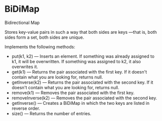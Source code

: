 # BiDiMap
Bidirectional Map

Stores key-value pairs in such a way that both sides are keys —that is, both sides form a set, both sides are unique.

Implements the following methods:

 - put(k1, k2) — Inserts an element. If something was already assigned to k1, it will be overwritten. If something was assigned to k2, it also overwrites it.
 - get(k1) — Returns the pair associated with the first key. If it doesn't contain what you are looking for, returns null.
 - getInverse(k2) — Returns the pair associated with the second key. If it doesn't contain what you are looking for, returns null.
 - remove(k1) — Removes the pair associated with the first key.
 - removeInverse(k2) — Removes the pair associated with the second key.
 - getInverse() — Creates a BiDiMap in which the two keys are listed in reverse order.
 - size() — Returns the number of entries.
